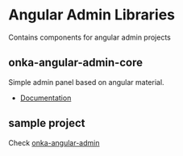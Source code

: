 # Angular Admin Libraries

Contains components for angular admin projects


## onka-angular-admin-core

Simple admin panel based on angular material. 

- [Documentation](docs)

## sample project

Check [onka-angular-admin](https://github.com/onka13/onka-angular-admin) 

